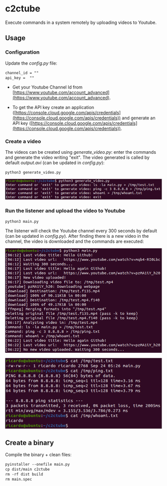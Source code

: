 # c2ctube

Execute commands in a system remotely by uploading videos to Youtube.

## Usage

### Configuration

Update the *config.py* file:

```
channel_id = ""
api_key =  ""
```

- Get your Youtube Channel Id from [https://www.youtube.com/account_advanced](https://www.youtube.com/account_advanced).

- To get the API key create an application ([https://console.cloud.google.com/apis/credentials](https://console.cloud.google.com/apis/credentials)) and generate an API key ([https://console.cloud.google.com/apis/credentials](https://console.cloud.google.com/apis/credentials)).


### Create a video

The videos can be created using *generate_video.py*: enter the commands and generate the video writing "exit". The video generated is called by default *output.avi* (can be updated in *config.py*): 

```
python3 generate_video.py
```

![img1](images/image1.png)


### Run the listener and upload the video to Youtube

```
python3 main.py
```

The listener will check the Youtube channel every 300 seconds by default (can be updated in *config.py*). After finding there is a new video in the channel, the video is downloaded and the commands are executed:

![img2](images/image2.png)

![img3](images/image3.png)


## Create a binary


Compile the binary + clean files:

```
pyinstaller --onefile main.py
cp dist/main c2ctube
rm -rf dist build
rm main.spec
```

